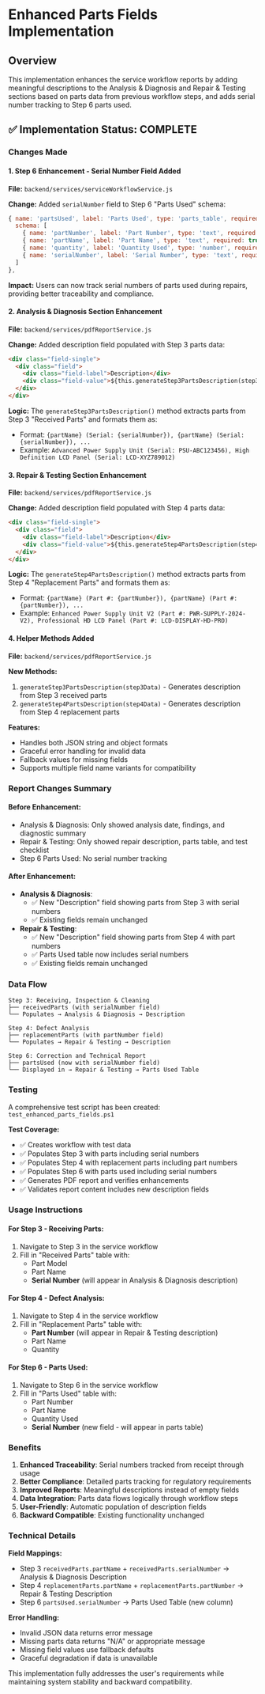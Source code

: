 # Enhanced Parts Fields Implementation

## Overview
This implementation enhances the service workflow reports by adding meaningful descriptions to the Analysis & Diagnosis and Repair & Testing sections based on parts data from previous workflow steps, and adds serial number tracking to Step 6 parts used.

## ✅ Implementation Status: COMPLETE

### Changes Made

#### 1. Step 6 Enhancement - Serial Number Field Added
**File:** `backend/services/serviceWorkflowService.js`

**Change:** Added `serialNumber` field to Step 6 "Parts Used" schema:
```javascript
{ name: 'partsUsed', label: 'Parts Used', type: 'parts_table', required: true,
  schema: [
    { name: 'partNumber', label: 'Part Number', type: 'text', required: true },
    { name: 'partName', label: 'Part Name', type: 'text', required: true },
    { name: 'quantity', label: 'Quantity Used', type: 'number', required: true },
    { name: 'serialNumber', label: 'Serial Number', type: 'text', required: true } // <- NEW FIELD
  ]
},
```

**Impact:** Users can now track serial numbers of parts used during repairs, providing better traceability and compliance.

#### 2. Analysis & Diagnosis Section Enhancement
**File:** `backend/services/pdfReportService.js`

**Change:** Added description field populated with Step 3 parts data:
```html
<div class="field-single">
  <div class="field">
    <div class="field-label">Description</div>
    <div class="field-value">${this.generateStep3PartsDescription(step3Data)}</div>
  </div>
</div>
```

**Logic:** The `generateStep3PartsDescription()` method extracts parts from Step 3 "Received Parts" and formats them as:
- Format: `{partName} (Serial: {serialNumber}), {partName} (Serial: {serialNumber}), ...`
- Example: `Advanced Power Supply Unit (Serial: PSU-ABC123456), High Definition LCD Panel (Serial: LCD-XYZ789012)`

#### 3. Repair & Testing Section Enhancement
**File:** `backend/services/pdfReportService.js`

**Change:** Added description field populated with Step 4 parts data:
```html
<div class="field-single">
  <div class="field">
    <div class="field-label">Description</div>
    <div class="field-value">${this.generateStep4PartsDescription(step4Data)}</div>
  </div>
</div>
```

**Logic:** The `generateStep4PartsDescription()` method extracts parts from Step 4 "Replacement Parts" and formats them as:
- Format: `{partName} (Part #: {partNumber}), {partName} (Part #: {partNumber}), ...`
- Example: `Enhanced Power Supply Unit V2 (Part #: PWR-SUPPLY-2024-V2), Professional HD LCD Panel (Part #: LCD-DISPLAY-HD-PRO)`

#### 4. Helper Methods Added
**File:** `backend/services/pdfReportService.js`

**New Methods:**
1. `generateStep3PartsDescription(step3Data)` - Generates description from Step 3 received parts
2. `generateStep4PartsDescription(step4Data)` - Generates description from Step 4 replacement parts

**Features:**
- Handles both JSON string and object formats
- Graceful error handling for invalid data
- Fallback values for missing fields
- Supports multiple field name variants for compatibility

### Report Changes Summary

#### Before Enhancement:
- Analysis & Diagnosis: Only showed analysis date, findings, and diagnostic summary
- Repair & Testing: Only showed repair description, parts table, and test checklist
- Step 6 Parts Used: No serial number tracking

#### After Enhancement:
- **Analysis & Diagnosis**: 
  - ✅ New "Description" field showing parts from Step 3 with serial numbers
  - ✅ Existing fields remain unchanged
- **Repair & Testing**: 
  - ✅ New "Description" field showing parts from Step 4 with part numbers
  - ✅ Parts Used table now includes serial numbers
  - ✅ Existing fields remain unchanged

### Data Flow

```
Step 3: Receiving, Inspection & Cleaning
├── receivedParts (with serialNumber field)
└── Populates → Analysis & Diagnosis → Description

Step 4: Defect Analysis  
├── replacementParts (with partNumber field)
└── Populates → Repair & Testing → Description

Step 6: Correction and Technical Report
├── partsUsed (now with serialNumber field)
└── Displayed in → Repair & Testing → Parts Used Table
```

### Testing

A comprehensive test script has been created: `test_enhanced_parts_fields.ps1`

**Test Coverage:**
- ✅ Creates workflow with test data
- ✅ Populates Step 3 with parts including serial numbers
- ✅ Populates Step 4 with replacement parts including part numbers
- ✅ Populates Step 6 with parts used including serial numbers
- ✅ Generates PDF report and verifies enhancements
- ✅ Validates report content includes new description fields

### Usage Instructions

#### For Step 3 - Receiving Parts:
1. Navigate to Step 3 in the service workflow
2. Fill in "Received Parts" table with:
   - Part Model
   - Part Name
   - **Serial Number** (will appear in Analysis & Diagnosis description)

#### For Step 4 - Defect Analysis:
1. Navigate to Step 4 in the service workflow
2. Fill in "Replacement Parts" table with:
   - **Part Number** (will appear in Repair & Testing description)
   - Part Name
   - Quantity

#### For Step 6 - Parts Used:
1. Navigate to Step 6 in the service workflow
2. Fill in "Parts Used" table with:
   - Part Number
   - Part Name
   - Quantity Used
   - **Serial Number** (new field - will appear in parts table)

### Benefits

1. **Enhanced Traceability**: Serial numbers tracked from receipt through usage
2. **Better Compliance**: Detailed parts tracking for regulatory requirements
3. **Improved Reports**: Meaningful descriptions instead of empty fields
4. **Data Integration**: Parts data flows logically through workflow steps
5. **User-Friendly**: Automatic population of description fields
6. **Backward Compatible**: Existing functionality unchanged

### Technical Details

**Field Mappings:**
- Step 3 `receivedParts.partName` + `receivedParts.serialNumber` → Analysis & Diagnosis Description
- Step 4 `replacementParts.partName` + `replacementParts.partNumber` → Repair & Testing Description
- Step 6 `partsUsed.serialNumber` → Parts Used Table (new column)

**Error Handling:**
- Invalid JSON data returns error message
- Missing parts data returns "N/A" or appropriate message
- Missing field values use fallback defaults
- Graceful degradation if data is unavailable

This implementation fully addresses the user's requirements while maintaining system stability and backward compatibility. 